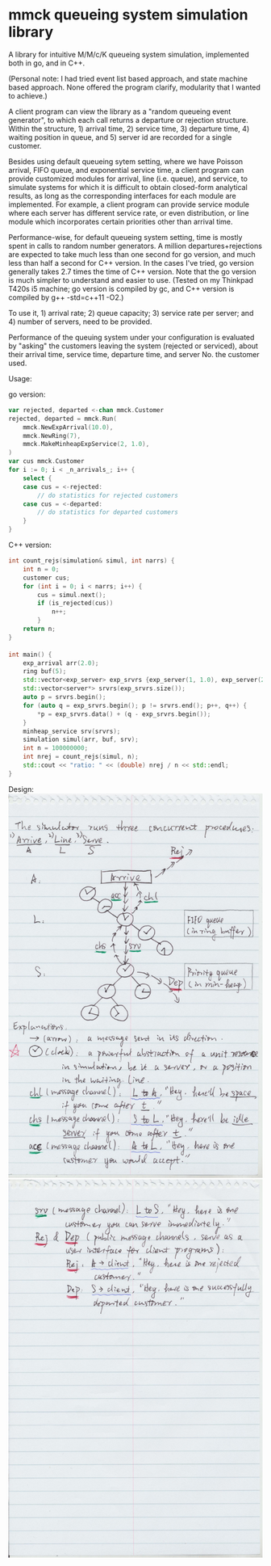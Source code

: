 # mmck queueing system simulation library
A library for intuitive M/M/c/K queueing system simulation, implemented both in go, and in C++.

(Personal note: I had tried event list based approach, and state machine based approach. None offered the program clarify, modularity that I wanted to achieve.)

A client program can view the library as a "random queueing event generator", to which each call returns a departure or rejection structure. Within the structure, 1) arrival time, 2) service time, 3) departure time, 4) waiting position in queue, and 5) server id are recorded for a single customer.

Besides using default queueing sytem setting, where we have Poisson arrival, FIFO queue, and exponential service time, a client program can provide customized modules for arrival, line (i.e. queue), and service, to simulate systems for which it is difficult to obtain closed-form analytical results, as long as the corresponding interfaces for each module are implemented. For example, a client program can provide service module where each server has different service rate, or even distribution, or line module which incorporates certain priorities other than arrival time. 

Performance-wise, for default queueing system setting, time is mostly spent in calls to random number generators. A million departures+rejections are expected to take much less than one second for go version, and much less than half a second for C++ version. In the cases I've tried, go version generally takes 2.7 times the time of C++ version. Note that the go version is much simpler to understand and easier to use. (Tested on my Thinkpad T420s i5 machine; go version is compiled by gc, and C++ version is compiled by g++ -std=c++11 -O2.)

To use it, 1) arrival rate; 2) queue capacity; 3) service rate per server; and 4) number of servers, need to be provided.

Performance of the queuing system under your configuration is evaluated by "asking" the customers leaving the system (rejected or serviced), about their arrival time, service time, departure time, and server No. the customer used.

Usage:

go version:

```go
var rejected, departed <-chan mmck.Customer
rejected, departed = mmck.Run(
    mmck.NewExpArrival(10.0),
    mmck.NewRing(7),
    mmck.MakeMinheapExpService(2, 1.0),
)
var cus mmck.Customer
for i := 0; i < _n_arrivals_; i++ {
    select {
    case cus = <-rejected:
        // do statistics for rejected customers
    case cus = <-departed:
        // do statistics for departed customers
    }
}
```

C++ version:

```c++
int count_rejs(simulation& simul, int narrs) {
    int n = 0;
    customer cus;
    for (int i = 0; i < narrs; i++) {
        cus = simul.next();
        if (is_rejected(cus))
            n++;
        }
    return n;
}

int main() {
    exp_arrival arr(2.0);
    ring buf(5);
    std::vector<exp_server> exp_srvrs {exp_server(1, 1.0), exp_server(2, 1.0)};
    std::vector<server*> srvrs(exp_srvrs.size());
    auto p = srvrs.begin();
    for (auto q = exp_srvrs.begin(); p != srvrs.end(); p++, q++) {
        *p = exp_srvrs.data() + (q - exp_srvrs.begin());
    }
    minheap_service srv(srvrs);
    simulation simul(arr, buf, srv);
    int n = 100000000;
    int nrej = count_rejs(simul, n);
    std::cout << "ratio: " << (double) nrej / n << std::endl;
}
```
Design:
![Alt text](images_design_illustration/scan1.jpg?raw=true "Page 1.")
![Alt text](images_design_illustration/scan2.jpg?raw=true "Page 2.")
